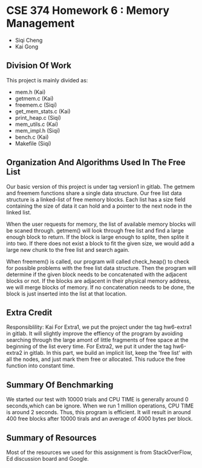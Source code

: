 # CSE 374 Homework 6 : Memory Management
- Siqi Cheng
- Kai Gong

## Division Of Work

This project is mainly divided as:
- mem.h (Kai)
- getmem.c (Kai)
- freemem.c (Siqi)
- get_mem_stats.c (Kai)
- print_heap.c (Siqi)
- mem_utils.c (Kai)
- mem_impl.h (Siqi)
- bench.c (Kai)
- Makefile (Siqi)


## Organization And Algorithms Used In The Free List

Our basic version of this project is under tag version1 in gitlab.
The getmem and freemem functions share a single data structure.
Our free list data structure is a linked-list of free memory blocks. Each list has a size field 
containing the size of data it can hold and a pointer to the next node in the linked list.

When the user requests for memory, the list of available memory blocks will be scaned through. 
getmem() will look through free list and find a large enough block to return. If the block is large enough to splite, 
then splite it into two. If there does not exist a block to fit the given size, 
we would add a large new chunk to the free list and search again.

When freemem() is called, our program will called check_heap() to check for possible 
problems with the free list data structure. Then the program will determine 
if the given block needs to be concatenated with the adjacent blocks or not.
If the blocks are adjacent in their physical memory address, we will merge blocks of memory.
If no concatenation needs to be done, the block is just inserted into the list at that location.

## Extra Credit

Responsiblility: Kai
For Extra1, we put the project under the tag hw6-extra1 in gitlab.
It will slightly improve the effiency of the program by avoiding searching through the large amont of little fragments of free space at the beginning of the list every time.
For Extra2, we put it under the tag hw6-extra2 in gitlab.
In this part, we build an implicit list, keep the 'free list' with all the nodes, and just mark them free or allocated. This ruduce the free function into constant time.

## Summary Of Benchmarking
We started our test with 10000 trials and CPU TIME is generally around 0 seconds,which can
be ignore. When we run 1 million operations, CPU TIME is around 2 seconds. Thus, this program is efficient. It will result in around 400 free blocks after 10000 tirals and an average of 4000 bytes per block.

## Summary of Resources

Most of the resources we used for this assignment is from StackOverFlow, Ed discussion board and Google.

